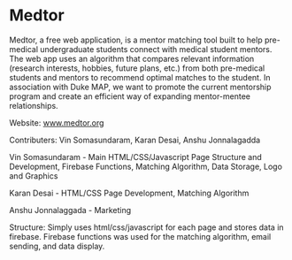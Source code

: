 # Medtor

Medtor, a free web application, is a mentor matching tool built to help pre-medical undergraduate students connect with medical student mentors. The web app uses an algorithm that compares relevant information (research interests, hobbies, future plans, etc.) from both pre-medical students and mentors to recommend optimal matches to the student. In association with Duke MAP, we want to promote the current mentorship program and create an efficient way of expanding mentor-mentee relationships. 

Website: www.medtor.org

Contributers: Vin Somasundaram, Karan Desai, Anshu Jonnalagadda

Vin Somasundaram - Main HTML/CSS/Javascript Page Structure and Development, Firebase Functions, Matching Algorithm, Data Storage, Logo and Graphics

Karan Desai - HTML/CSS Page Development, Matching Algorithm

Anshu Jonnalaggada - Marketing

Structure: Simply uses html/css/javascript for each page and stores data in firebase. Firebase functions was used for the matching algorithm, email sending, and data display. 





